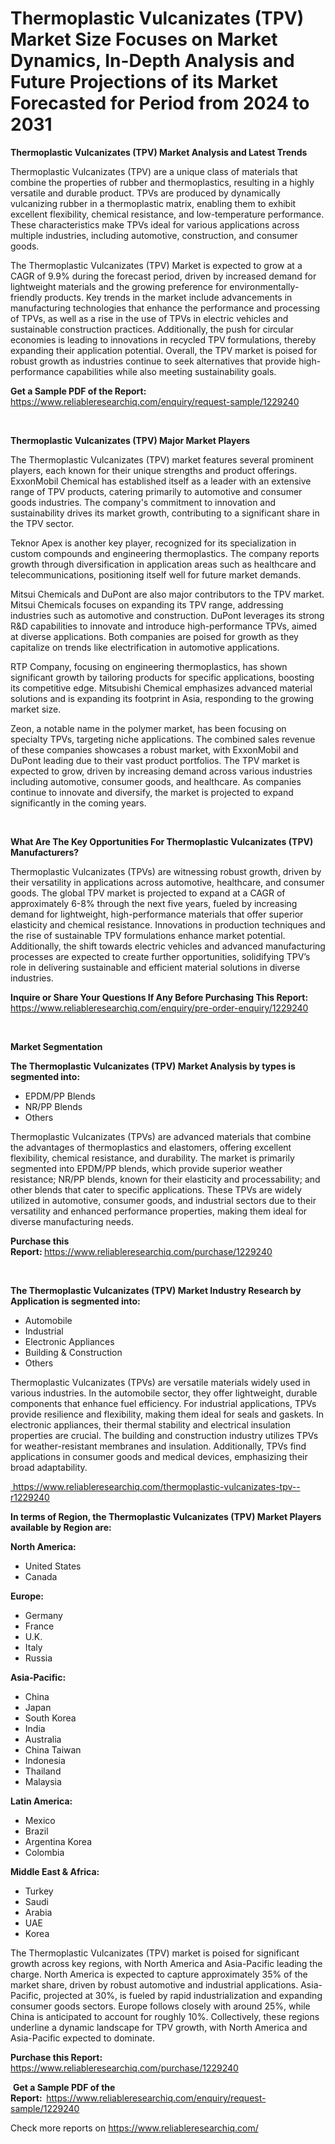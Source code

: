 <p><h1>Thermoplastic Vulcanizates (TPV) Market Size Focuses on Market Dynamics, In-Depth Analysis and Future Projections of its Market Forecasted for Period from 2024 to 2031</h1></p><p><strong>Thermoplastic Vulcanizates (TPV) Market Analysis and Latest Trends</strong></p>
<p><p>Thermoplastic Vulcanizates (TPV) are a unique class of materials that combine the properties of rubber and thermoplastics, resulting in a highly versatile and durable product. TPVs are produced by dynamically vulcanizing rubber in a thermoplastic matrix, enabling them to exhibit excellent flexibility, chemical resistance, and low-temperature performance. These characteristics make TPVs ideal for various applications across multiple industries, including automotive, construction, and consumer goods.</p><p>The Thermoplastic Vulcanizates (TPV) Market is expected to grow at a CAGR of 9.9% during the forecast period, driven by increased demand for lightweight materials and the growing preference for environmentally-friendly products. Key trends in the market include advancements in manufacturing technologies that enhance the performance and processing of TPVs, as well as a rise in the use of TPVs in electric vehicles and sustainable construction practices. Additionally, the push for circular economies is leading to innovations in recycled TPV formulations, thereby expanding their application potential. Overall, the TPV market is poised for robust growth as industries continue to seek alternatives that provide high-performance capabilities while also meeting sustainability goals.</p></p>
<p><strong>Get a Sample PDF of the Report:&nbsp;</strong> <a href="https://www.reliableresearchiq.com/enquiry/request-sample/1229240?utm_campaign=1123&utm_medium=2&utm_source=Github&utm_content=ia&utm_term=29122024&utm_id=thermoplastic-vulcanizates-tpv">https://www.reliableresearchiq.com/enquiry/request-sample/1229240</a></p>
<p>&nbsp;</p>
<p><strong>Thermoplastic Vulcanizates (TPV) Major Market Players</strong></p>
<p><p>The Thermoplastic Vulcanizates (TPV) market features several prominent players, each known for their unique strengths and product offerings. ExxonMobil Chemical has established itself as a leader with an extensive range of TPV products, catering primarily to automotive and consumer goods industries. The company's commitment to innovation and sustainability drives its market growth, contributing to a significant share in the TPV sector.</p><p>Teknor Apex is another key player, recognized for its specialization in custom compounds and engineering thermoplastics. The company reports growth through diversification in application areas such as healthcare and telecommunications, positioning itself well for future market demands.</p><p>Mitsui Chemicals and DuPont are also major contributors to the TPV market. Mitsui Chemicals focuses on expanding its TPV range, addressing industries such as automotive and construction. DuPont leverages its strong R&D capabilities to innovate and introduce high-performance TPVs, aimed at diverse applications. Both companies are poised for growth as they capitalize on trends like electrification in automotive applications.</p><p>RTP Company, focusing on engineering thermoplastics, has shown significant growth by tailoring products for specific applications, boosting its competitive edge. Mitsubishi Chemical emphasizes advanced material solutions and is expanding its footprint in Asia, responding to the growing market size.</p><p>Zeon, a notable name in the polymer market, has been focusing on specialty TPVs, targeting niche applications. The combined sales revenue of these companies showcases a robust market, with ExxonMobil and DuPont leading due to their vast product portfolios. The TPV market is expected to grow, driven by increasing demand across various industries including automotive, consumer goods, and healthcare. As companies continue to innovate and diversify, the market is projected to expand significantly in the coming years.</p></p>
<p>&nbsp;</p>
<p><strong>What Are The Key Opportunities For Thermoplastic Vulcanizates (TPV) Manufacturers?</strong></p>
<p><p>Thermoplastic Vulcanizates (TPVs) are witnessing robust growth, driven by their versatility in applications across automotive, healthcare, and consumer goods. The global TPV market is projected to expand at a CAGR of approximately 6-8% through the next five years, fueled by increasing demand for lightweight, high-performance materials that offer superior elasticity and chemical resistance. Innovations in production techniques and the rise of sustainable TPV formulations enhance market potential. Additionally, the shift towards electric vehicles and advanced manufacturing processes are expected to create further opportunities, solidifying TPV’s role in delivering sustainable and efficient material solutions in diverse industries.</p></p>
<p><strong>Inquire or Share Your Questions If Any Before Purchasing This Report:</strong> <a href="https://www.reliableresearchiq.com/enquiry/pre-order-enquiry/1229240?utm_campaign=1123&utm_medium=2&utm_source=Github&utm_content=ia&utm_term=29122024&utm_id=thermoplastic-vulcanizates-tpv">https://www.reliableresearchiq.com/enquiry/pre-order-enquiry/1229240</a></p>
<p>&nbsp;</p>
<p><strong>Market Segmentation</strong></p>
<p><strong>The Thermoplastic Vulcanizates (TPV) Market Analysis by types is segmented into:</strong></p>
<p><ul><li>EPDM/PP Blends</li><li>NR/PP Blends</li><li>Others</li></ul></p>
<p><p>Thermoplastic Vulcanizates (TPVs) are advanced materials that combine the advantages of thermoplastics and elastomers, offering excellent flexibility, chemical resistance, and durability. The market is primarily segmented into EPDM/PP blends, which provide superior weather resistance; NR/PP blends, known for their elasticity and processability; and other blends that cater to specific applications. These TPVs are widely utilized in automotive, consumer goods, and industrial sectors due to their versatility and enhanced performance properties, making them ideal for diverse manufacturing needs.</p></p>
<p><strong>Purchase this Report:&nbsp;</strong><a href="https://www.reliableresearchiq.com/purchase/1229240?utm_campaign=1123&utm_medium=2&utm_source=Github&utm_content=ia&utm_term=29122024&utm_id=thermoplastic-vulcanizates-tpv">https://www.reliableresearchiq.com/purchase/1229240</a></p>
<p>&nbsp;</p>
<p><strong>The Thermoplastic Vulcanizates (TPV) Market Industry Research by Application is segmented into:</strong></p>
<p><ul><li>Automobile</li><li>Industrial</li><li>Electronic Appliances</li><li>Building & Construction</li><li>Others</li></ul></p>
<p><p>Thermoplastic Vulcanizates (TPVs) are versatile materials widely used in various industries. In the automobile sector, they offer lightweight, durable components that enhance fuel efficiency. For industrial applications, TPVs provide resilience and flexibility, making them ideal for seals and gaskets. In electronic appliances, their thermal stability and electrical insulation properties are crucial. The building and construction industry utilizes TPVs for weather-resistant membranes and insulation. Additionally, TPVs find applications in consumer goods and medical devices, emphasizing their broad adaptability.</p></p>
<p><a href="https://www.reliableresearchiq.com/thermoplastic-vulcanizates-tpv--r1229240?utm_campaign=1123&utm_medium=2&utm_source=Github&utm_content=ia&utm_term=29122024&utm_id=thermoplastic-vulcanizates-tpv">&nbsp;https://www.reliableresearchiq.com/thermoplastic-vulcanizates-tpv--r1229240</a></p>
<p><strong>In terms of Region, the Thermoplastic Vulcanizates (TPV) Market Players available by Region are:</strong></p>
<p>
    <p> <strong> North America: </strong>
        <ul>
            <li>United States</li>
            <li>Canada</li>
        </ul>
        </p> 
    <p> <strong> Europe: </strong>
        <ul>
            <li>Germany</li>
            <li>France</li>
            <li>U.K.</li>
            <li>Italy</li>
            <li>Russia</li>
        </ul>
        </p> 
    <p> <strong> Asia-Pacific: </strong>
        <ul>
            <li>China</li>
            <li>Japan</li>
            <li>South Korea</li>
            <li>India</li>
            <li>Australia</li>
            <li>China Taiwan</li>
            <li>Indonesia</li>
            <li>Thailand</li>
            <li>Malaysia</li>
        </ul>
        </p> 
    <p> <strong> Latin America: </strong>
        <ul>
            <li>Mexico</li>
            <li>Brazil</li>
            <li>Argentina Korea</li>
            <li>Colombia</li>
        </ul>
        </p> 
    <p> <strong> Middle East & Africa: </strong>
        <ul>
            <li>Turkey</li>
            <li>Saudi</li>
            <li>Arabia</li>
            <li>UAE</li>
            <li>Korea</li>
        </ul>
    </p>
    </p>
<p><p>The Thermoplastic Vulcanizates (TPV) market is poised for significant growth across key regions, with North America and Asia-Pacific leading the charge. North America is expected to capture approximately 35% of the market share, driven by robust automotive and industrial applications. Asia-Pacific, projected at 30%, is fueled by rapid industrialization and expanding consumer goods sectors. Europe follows closely with around 25%, while China is anticipated to account for roughly 10%. Collectively, these regions underline a dynamic landscape for TPV growth, with North America and Asia-Pacific expected to dominate.</p></p>
<p><strong>Purchase this Report: </strong><a href="https://www.reliableresearchiq.com/purchase/1229240?utm_campaign=1123&utm_medium=2&utm_source=Github&utm_content=ia&utm_term=29122024&utm_id=thermoplastic-vulcanizates-tpv">https://www.reliableresearchiq.com/purchase/1229240</a></p>
<p>&nbsp;<strong>Get a Sample PDF of the Report:&nbsp;&nbsp;</strong><a href="https://www.reliableresearchiq.com/enquiry/request-sample/1229240?utm_campaign=1123&utm_medium=2&utm_source=Github&utm_content=ia&utm_term=29122024&utm_id=thermoplastic-vulcanizates-tpv">https://www.reliableresearchiq.com/enquiry/request-sample/1229240</a></p>
<p><strong></strong></p>
<p>Check more reports on <a href="https://www.reliableresearchiq.com/?utm_campaign=1123&utm_medium=2&utm_source=Github&utm_content=ia&utm_term=29122024&utm_id=thermoplastic-vulcanizates-tpv">https://www.reliableresearchiq.com/</a></p>